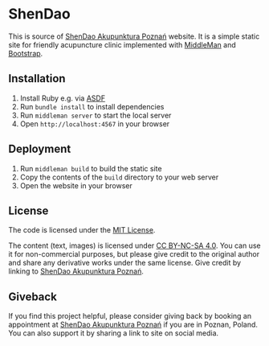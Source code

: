 # ShenDao

This is source of [ShenDao Akupunktura Poznań](https://shendao.poznan.pl) website. It is a simple static site for friendly acupuncture clinic implemented with [MiddleMan](https://middlemanapp.com/) and [Bootstrap](https://getbootstrap.com/).

## Installation

  1. Install Ruby e.g. via [ASDF](https://asdf-vm.com/)
  2. Run `bundle install` to install dependencies
  3. Run `middleman server` to start the local server
  4. Open `http://localhost:4567` in your browser

## Deployment

  1. Run `middleman build` to build the static site
  2. Copy the contents of the `build` directory to your web server
  3. Open the website in your browser

## License

The code is licensed under the [MIT License](https://opensource.org/licenses/MIT).

The content (text, images) is licensed under [CC BY-NC-SA 4.0](https://creativecommons.org/licenses/by-nc-sa/4.0/).
You can use it for non-commercial purposes, but please give credit to the original author and share any derivative works under the same license.
Give credit by linking to [ShenDao Akupunktura Poznań](https://shendao.poznan.pl).

## Giveback

If you find this project helpful, please consider giving back by booking an appointment at [ShenDao Akupunktura Poznań](https://shendao.poznan.pl) if you are in Poznan, Poland.
You can also support it by sharing a link to site on social media.
